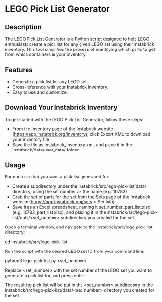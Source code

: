 # LEGO Pick List Generator

## Description

The LEGO Pick List Generator is a Python script designed to help LEGO enthusiasts create a pick list for any given LEGO set using their Instabrick inventory. This tool simplifies the process of identifying which parts to get from which containers in your inventory.

## Features

- Generate a pick list for any LEGO set.
- Cross-reference with your Instabrick inventory.
- Easy to use and customize.

## Download Your Instabrick Inventory

To get started with the LEGO Pick List Generator, follow these steps:

- From the Inventory page of the Instabrick website (https://app.instabrick.org/inventory), click Export XML to download your inventory file
- Save the file as instabrick_inventory.xml, and place it in the instabrick/data/user_data/ folder

## Usage

For each set that you want a pick list generated for:

- Create a subdirectory under the instabrick/src/lego-pick-list/data/ directory, using the set number as the name (e.g. 10783)
- Grab the set of parts for the set from the Sets page of the Instabrick website (https://app.instabrick.org/sets > Set Info)
- Save it as an Excel spreadsheet, naming it set_number_part_list.xlsx (e.g. 10783_part_list.xlsx), and placing it in the instabrick/src/lego-pick-list/data/<set_number> subdirectory you created for the set

Open a terminal window, and navigate to the instabrick/src/lego-pick-list directory:

  cd instabrick/src/lego-pick-list

Run the script with the desired LEGO set ID from your command line:

  python3 lego-pick-list.py <set_number>

Replace <set_number> with the set number of the LEGO set you want to generate a pick list for, and press enter.

The resulting pick list will be put in the <set_number> subdirectory in the instabrick/src/lego-pick-list/data/<set_number> directory you created for the set